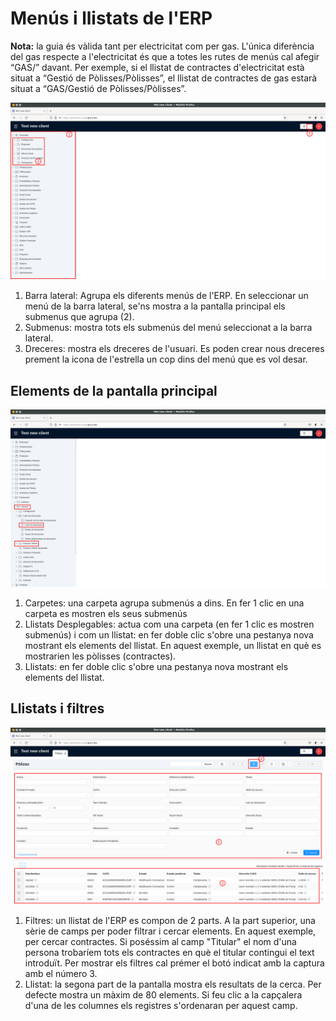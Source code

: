 # Menús i llistats de l'ERP

**Nota:** la guia és vàlida tant per electricitat com per gas. L'única diferència del gas
respecte a l'electricitat és que a totes les rutes de menús cal afegir “GAS/”
davant. Per exemple, si el llistat de contractes d'electricitat està situat a “Gestió de
Pòlisses/Pòlisses”, el llistat de contractes de gas estarà situat a “GAS/Gestió de
Pòlisses/Pòlisses”.

![](_static/manual_erp/1a_menu.png)

1. Barra lateral: Agrupa els diferents menús de l'ERP. En seleccionar un menú de la
barra lateral, se'ns mostra a la pantalla principal els submenus que agrupa (2).
2. Submenus: mostra tots els submenús del menú seleccionat a la barra lateral.
3. Dreceres: mostra els dreceres de l'usuari. Es poden crear
nous dreceres prement la icona de l'estrella un cop dins del menú
que es vol desar.

## Elements de la pantalla principal

![](_static/manual_erp/2a_menu.png)

1. Carpetes: una carpeta agrupa submenús a dins. En fer 1 clic en una carpeta es
mostren els seus submenús
2. Llistats Desplegables: actua com una carpeta (en fer 1 clic es mostren
submenús) i com un llistat: en fer doble clic s'obre una pestanya nova
mostrant els elements del llistat. En aquest exemple, un llistat en què es
mostrarien les pòlisses (contractes).
3. Llistats: en fer doble clic s'obre una pestanya nova mostrant els elements
del llistat.

## Llistats i filtres

![](_static/manual_erp/3a_menu.png)

1. Filtres: un llistat de l'ERP es compon de 2 parts. A la part superior, una sèrie de
camps per poder filtrar i cercar elements. En aquest exemple, per cercar
contractes. Si poséssim al camp "Titular" el nom d'una persona
trobaríem tots els contractes en què el titular contingui el text
introduït. Per mostrar els filtres cal prémer el botó indicat amb la captura
amb el número 3.
2. Llistat: la segona part de la pantalla mostra els resultats de la cerca. Per
defecte mostra un màxim de 80 elements. Si feu clic a la capçalera d'una
de les columnes els registres s'ordenaran per aquest camp.


